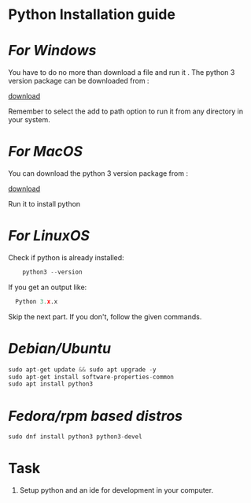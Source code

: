 <!-- COMPELETED -->
# **Python Installation guide**

# *For Windows* 

You have to do no more than download a file and run it . 
The python 3 version package can be downloaded from : 

[download](https://www.python.org/downloads/windows/)

Remember to select the add to path option to run it from any directory in your system.


# *For MacOS*

You can download the python 3 version package from : 

[download](https://www.python.org/downloads/macos/)

Run it to install python


# *For LinuxOS* 

Check if python is already installed:
  
```python
    python3 --version
```

If you get an output like:
```python
  Python 3.x.x
```
Skip the next part.
If you don't, follow the given commands.

# *Debian/Ubuntu*

```python
sudo apt-get update && sudo apt upgrade -y
sudo apt-get install software-properties-common
sudo apt install python3
```


# *Fedora/rpm based distros*

```python
sudo dnf install python3 python3-devel
```

# Task

1. Setup python and an ide for development in your computer.